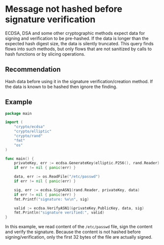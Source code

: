 # Message not hashed before signature verification
ECDSA, DSA and some other cryptographic methods expect data for signing and verification to be pre-hashed. If the data is longer than the expected hash digest size, the data is silently truncated. This query finds flows into such methods, but only flows that are not sanitized by calls to hash functions or by slicing operations.


## Recommendation
Hash data before using it in the signature verification/creation method. If the data is known to be hashed then ignore the finding.


## Example

```go
package main

import (
    "crypto/ecdsa"
    "crypto/elliptic"
    "crypto/rand"
    "fmt"
    "os"
)

func main() {
    privateKey, err := ecdsa.GenerateKey(elliptic.P256(), rand.Reader)
    if err != nil { panic(err) }

    data, err := os.ReadFile("/etc/passwd")
    if err != nil { panic(err) }

    sig, err := ecdsa.SignASN1(rand.Reader, privateKey, data)
    if err != nil { panic(err) }
    fmt.Printf("signature: %x\n", sig)

    valid := ecdsa.VerifyASN1(&privateKey.PublicKey, data, sig)
    fmt.Println("signature verified:", valid)
}
```
In this example, we read content of the `/etc/passwd` file, sign the content and verify the signature. Because the content is not hashed before signing/verification, only the first 32 bytes of the file are actually signed.

